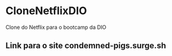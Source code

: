 # CloneNetflixDIO
Clone do Netflix para o bootcamp da DIO

## Link para o site condemned-pigs.surge.sh
